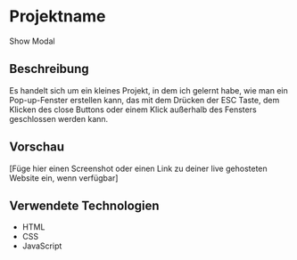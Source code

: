# Projektname

Show Modal

## Beschreibung

Es handelt sich um ein kleines Projekt, in dem ich gelernt habe, wie man ein Pop-up-Fenster erstellen kann, das mit dem Drücken der ESC Taste, dem Klicken des close Buttons oder einem Klick außerhalb des Fensters geschlossen werden kann.
## Vorschau

[Füge hier einen Screenshot oder einen Link zu deiner live gehosteten Website ein, wenn verfügbar]

## Verwendete Technologien

- HTML
- CSS
- JavaScript

